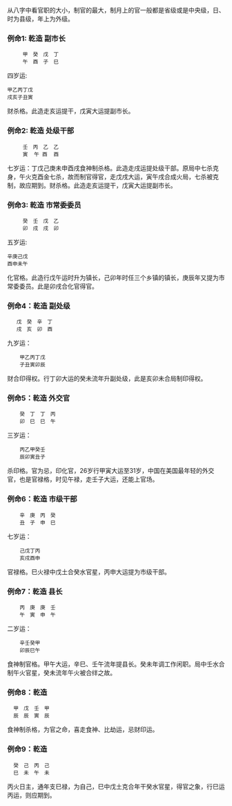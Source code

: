 从八字中看官职的大小，制官的最大，制月上的官一般都是省级或是中央级，日、时为县级，年上为外级。

### 例命1: 乾造 副市长        
         甲　癸　戊　丁 　　　
         午　酉　子　巳      　　　　　　　　　　　　
       
四岁运:         

    甲乙丙丁戊　　　　
    戌亥子丑寅       
        
财杀格。此造走亥运提干，戊寅大运提副市长。

### 例命2: 乾造 处级干部        
         壬　丙　乙　乙 　　　
         寅  午 酉  酉      　　　　　　　　　　　　

七岁运：丁戊己庚未申酉戌食神制杀格。此造走戌运提处级干部。原局中七杀克身，午火克酉金七杀，故而制官得官，走戊戌大运，寅午戌合成火局，七杀被克制，故应期到。财杀格。此造走亥运提干，戊寅大运提副市长。

### 例命3: 乾造 市常委委员        
         癸　壬　戊　乙　　　　　　　
         卯　戌　戌　卯　　　　　　　　　　　　
       
五岁运:         

    辛庚己戊　　　　
    酉申未午       
        
化官格。此造行戊午运时升为镇长，己卯年时任三个乡镇的镇长，庚辰年又提为市常委委员。此是卯戌合化官得官。

### 例命4：乾造 副处级
       戊　癸　辛　丁　　　　　　　　
       戌　亥　卯　酉　　　　　　　　　　　　

九岁运：

        甲乙丙丁戊　　　　
        子丑寅卯辰

财合印得权。行丁卯大运的癸未流年升副处级，此是亥卯未合局制印得权。

### 例命5：乾造 外交官

        癸　丁　丁　丙　　　　　　　　　　　　
        卯　巳　巳　午　　　　　　　　　　　　

三岁运：

        丙乙甲癸壬　　　　
        辰卯寅丑子

杀印格。官为忌，印化官，26岁行甲寅大运至31岁，中国在美国最年轻的外交官，也是官禄格，时见午禄，走壬子大运，还能上官场。

### 例命6：乾造 市级干部

        辛　庚　丙　癸　　　　　　　　　　　　
        丑　子　申　巳　　　　　　　　　　　　

七岁运：

        己戊丁丙　　　　
        亥戌酉申

官禄格。巳火禄中戊土合癸水官星，丙申大运提为市级干部。

### 例命7：乾造 县长
        丙　庚　庚　壬　　　　　　　　　　　　
        午　寅　申　午　　　　　　　　　　　　　　　　

二岁运：

        辛壬癸甲　　　　
        卯辰巳午

食神制官格。甲午大运，辛巳、壬午流年提县长。癸未年调工作闲职。局中壬水合制午火官星，癸未流年午火被合绊之故。

### 例命8：乾造 
      甲　戊　壬　甲　　　
      辰　辰　寅　辰

食神制杀格，为官之命，喜走食神、比劫运，忌财印运。

### 例命9：乾造

      癸　己　丙　己　　　
      巳　未　午　未

丙火日主，通年支巳禄，为自己，巳中戊土克合年干癸水官星，得官之象，行巳运丙运，则应期到。







